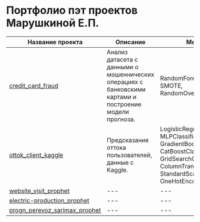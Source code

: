# Портфолио пэт проектов Марушкиной Е.П.
| Название проекта | Описание | Методы |
| --- | --- | --- |
| [credit_card_fraud](https://github.com/ElenaMaru/pet-projects/tree/main/credit_card_fraud) | Анализ датасета с данными о мошеннических операциях с банковскими картами и построение модели прогноза. | RandomForestClassifier, SMOTE, RandomOverSampler|
| [ottok_client_kaggle](https://github.com/ElenaMaru/pet-projects/tree/main/ottok_client_kaggle) | Предсказание оттока пользователей, данные с Kaggle. | LogisticRegressionCV, MLPClassifier, GradientBoostingClassifier, CatBoostClassifier, GridSearchCV, ColumnTransformer, StandardScaler, OneHotEncoder,  Pipeline|
| [website_visit_prophet](https://github.com/ElenaMaru/pet-projects/tree/main/website_visit_prophet) | --- | --- |
| [electric-production_prophet](https://github.com/ElenaMaru/pet-projects/tree/main/electric-production_prophet) | --- | --- |
| [progn_perevoz_sarimax_prophet](https://github.com/ElenaMaru/pet-projects/tree/main/progn_perevoz_sarimax_prophet) | --- | --- |
